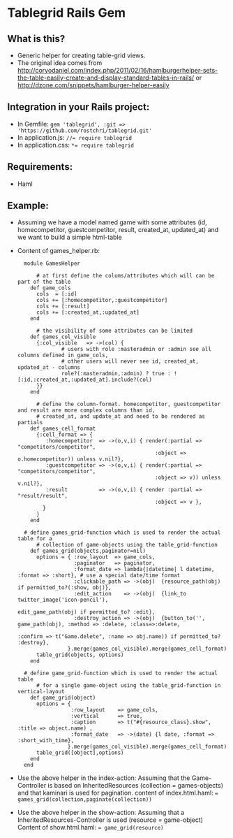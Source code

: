 # Tablegrid Rails Gem

## What is this?
* Generic helper for creating table-grid views. 
* The original idea comes from http://coryodaniel.com/index.php/2011/02/16/hamlburgerhelper-sets-the-table-easily-create-and-display-standard-tables-in-rails/ or http://dzone.com/snippets/hamlburger-helper-easily

## Integration in your Rails project: 
* In Gemfile: `gem 'tablegrid', :git => 'https://github.com/rostchri/tablegrid.git'`
* In application.js: `//= require tablegrid`
* In application.css: `*= require tablegrid`

## Requirements:
* Haml

## Example:
* Assuming we have a model named game with some attributes (id, homecompetitor, guestcompetitor, result, created_at, updated_at) and we want to build a simple html-table
* Content of games_helper.rb:

		module GamesHelper
		
			# at first define the colums/attributes which will can be part of the table
		  def game_cols
		    cols  = [:id]
		    cols += [:homecompetitor,:guestcompetitor]
		    cols += [:result]
		    cols += [:created_at,:updated_at]
		  end
  
			# the visibility of some attributes can be limited
		  def games_col_visible
		    {:col_visible   => ->(col) { 
					# users with role :masteradmin or :admin see all columns defined in game_cols, 
					# other users will never see id, created_at, updated_at - columns
					role?(:masteradmin,:admin) ? true : ![:id,:created_at,:updated_at].include?(col) 
		    }}
		  end
  
			# define the column-format. homecompetitor, guestcompetitor and result are more complex columns than id, 
			# created_at, and update_at and need to be rendered as partials
		  def games_cell_format
		    {:cell_format => {
		       :homecompetitor  => ->(o,v,i) { render(:partial => "competitors/competitor",  
                                                  :object => o.homecompetitor)) unless v.nil?},
		       :guestcompetitor => ->(o,v,i) { render(:partial => "competitors/competitor",  
                                                  :object => v)) unless v.nil?},
		       :result          => ->(o,v,i) { render :partial => "result/result", 
                                                  :object => v },
		      }
		    }
		  end
  
  		# define games_grid-function which is used to render the actual table for a 
			# collection of game-objects using the table_grid-function
		  def games_grid(objects,paginator=nil)
		    options = { :row_layout  => game_cols,
		                :paginator   => paginator,
		                :format_date => lambda{|datetime| l datetime, :format => :short}, # use a special date/time format
		                :clickable_path => ->(obj)  {resource_path(obj) if permitted_to?(:show, obj)},
		                :edit_action    => ->(obj)  {link_to twitter_image('icon-pencil'), 
																												 edit_game_path(obj) if permitted_to? :edit},
		                :destroy_action => ->(obj)  {button_to('', game_path(obj), :method => :delete, :class=>:delete, 
																													 :confirm => t("Game.delete", :name => obj.name)) if permitted_to? :destroy},
		              }.merge(games_col_visible).merge(games_cell_format)
		    table_grid(objects, options)
		  end
  
  		# define game_grid-function which is used to render the actual table 
			# for a single game-object using the table_grid-function in vertical-layout
		  def game_grid(object)
		    options = {
		               :row_layout    => game_cols,
		               :vertical      => true, 
		               :caption       => t("#{resource_class}.show", :title => object.name) ,
		               :format_date   => ->(date) {l date, :format => :short_with_time},
		              }.merge(games_col_visible).merge(games_cell_format)
		    table_grid([object],options)
		  end
		end
* Use the above helper in the index-action:
	Assuming that the Game-Controller is based on InheritedResources (collection = games-objects) and that kaminari is used for pagination.
	content of index.html.haml: `= games_grid(collection,paginate(collection))`
* Use the above helper in the show-action:
	Assuming that a InheritedResources-Controller is used (resource = game-object)
	Content of show.html.haml: `= game_grid(resource)`